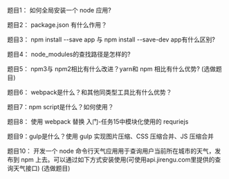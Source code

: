 题目1： 如何全局安装一个 node 应用?

题目2： package.json 有什么作用？

题目3： npm install --save app 与 npm install --save-dev app有什么区别?

题目4： node_modules的查找路径是怎样的?

题目5： npm3与 npm2相比有什么改进？yarn和 npm 相比有什么优势? (选做题目)

题目6： webpack是什么？和其他同类型工具比有什么优势？

题目7：npm script是什么？如何使用？

题目8： 使用 webpack 替换 入门-任务15中模块化使用的 requriejs

题目9：gulp是什么？使用 gulp 实现图片压缩、CSS 压缩合并、JS 压缩合并

题目10： 开发一个 node 命令行天气应用用于查询用户当前所在城市的天气，发布到 npm 上去。可以通过如下方式安装使用(可使用api.jirengu.com里提供的查询天气接口) (选做题目)